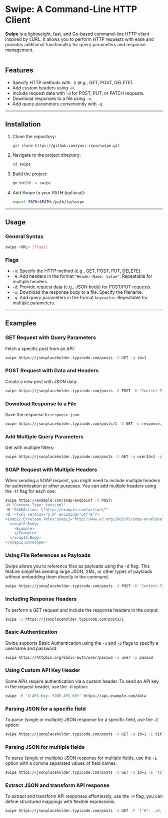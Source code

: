 # Swipe: A Command-Line HTTP Client

**Swipe** is a lightweight, fast, and Go-based command-line HTTP client inspired by cURL. It allows you to perform HTTP requests with ease and provides additional functionality for query parameters and response management.

---

## Features
- Specify HTTP methods with `-X` (e.g., GET, POST, DELETE).
- Add custom headers using `-H`.
- Include request data with `-d` for POST, PUT, or PATCH requests.
- Download responses to a file using `-o`.
- Add query parameters conveniently with `-q`.

---

## Installation
1. Clone the repository:
   ```sh
   git clone https://github.com/your-repo/swipe.git
   ```
2. Navigate to the project directory:
   ```sh
   cd swipe
   ```
3. Build the project:
   ```sh
   go build -o swipe
   ```
4. Add Swipe to your PATH (optional):
   ```sh
   export PATH=$PATH:/path/to/swipe
   ```

---

## Usage

### General Syntax
```sh
swipe <URL> [flags]
```

### Flags
- `-X`: Specify the HTTP method (e.g., GET, POST, PUT, DELETE).
- `-H`: Add headers in the format `"Header-Name: value"`. Repeatable for multiple headers.
- `-d`: Provide request data (e.g., JSON body) for POST/PUT requests.
- `-o`: Download the response body to a file. Specify the filename.
- `-q`: Add query parameters in the format `key=value`. Repeatable for multiple parameters.

---

## Examples

### **GET Request with Query Parameters**
Fetch a specific post from an API:
```sh
swipe https://jsonplaceholder.typicode.com/posts -X GET -q id=1
```

### **POST Request with Data and Headers**
Create a new post with JSON data:
```sh
swipe https://jsonplaceholder.typicode.com/posts -X POST -H "Content-Type: application/json" -d '{"title":"foo","body":"bar","userId":1}'
```

### **Download Response to a File**
Save the response to `response.json`:
```sh
swipe https://jsonplaceholder.typicode.com/posts/1 -X GET -o response.json
```

### **Add Multiple Query Parameters**
Get with multiple filters:
```sh
swipe https://jsonplaceholder.typicode.com/posts -X GET -q userId=1 -q title=foo
```

### **SOAP Request with Multiple Headers**
When sending a SOAP request, you might need to include multiple headers for authentication or other purposes. You can add multiple headers using the -H flag for each one:
```sh
swipe https://example.com/soap-endpoint -X POST\
-H "Content-Type: text/xml" 
-H "SOAPAction: \"http://example.com/action\"" 
-d '<?xml version="1.0" encoding="utf-8"?>
<soap12:Envelope xmlns:soap12="http://www.w3.org/2003/05/soap-envelope">
  <soap12:Body>
    <Example>
    </Example>
  </soap12:Body>
</soap12:Envelope>'
```

### **Using File References as Payloads**
Swipe allows you to reference files as payloads using the -d flag. This feature simplifies sending large JSON, XML, or other types of payloads without embedding them directly in the command.
```sh
swipe https://jsonplaceholder.typicode.com/posts -X POST -H "Content-Type: application/json" -d @data.json
```

### Including Response Headers
To perform a GET request and include the response headers in the output:
```sh
swipe -i https://jsonplaceholder.typicode.com/posts/1
```

### Basic Authentication

Swipe supports Basic Authentication using the `-u` and `-p` flags to specify a username and password.
```sh
swipe https://httpbin.org/basic-auth/user/passwd -u user -p passwd
```

### Using Custom API Key Header

Some APIs require authentication via a custom header. To send an API key in the request header, use the `-H` option:
```sh
swipe -H "X-API-Key: YOUR_API_KEY" https://api.example.com/data
```
### Parsing JSON for a specific field

To parse (single or multiple) JSON response for a specific field, use the `-E` option:
```sh
swipe https://jsonplaceholder.typicode.com/posts -X GET -q id=1 -E title
```
### Parsing JSON for multiple fields

To parse (single or multiple) JSON response for multiple fields, use the `-E` option with a comma separated values of field names:
```sh
swipe https://jsonplaceholder.typicode.com/posts -X GET -q id=1 -E 'title,id'
```
### Extract JSON and transform API response  

To extract and transform API responses effortlessly, use the `-P` flag, you can define structured mappings with flexible expressions.  
```sh
swipe https://jsonplaceholder.typicode.com/posts -X GET -P '{"#": .id, "name": .title}' -o test.json -q id=1
```
